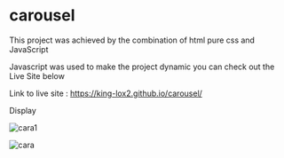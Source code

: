 # carousel 

This project was achieved by the combination of html pure css and JavaScript 

Javascript was used to make the project dynamic you can check out the Live Site below 

Link to live site : https://king-lox2.github.io/carousel/

Display 

![cara1](https://user-images.githubusercontent.com/59830659/184755496-89a0895a-3522-4d87-9875-5e9d55fcd6ca.png)


![cara](https://user-images.githubusercontent.com/59830659/184755535-49842eff-2597-4237-b11c-d20a637d2566.png)



